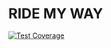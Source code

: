 # RIDE MY WAY
[![Test Coverage](https://api.codeclimate.com/v1/badges/6bb48ff1683f9cf5f1d8/test_coverage)](https://codeclimate.com/github/JojiAndela/ride-my-way-react/test_coverage)
